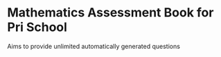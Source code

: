 <h1> Mathematics Assessment Book for Pri School </h1>
Aims to provide unlimited automatically generated questions
